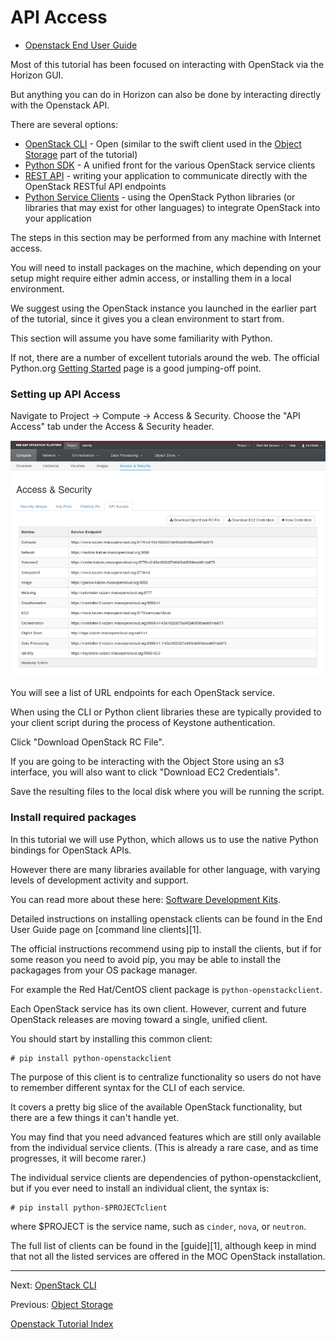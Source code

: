 # API Access
* [Openstack End User Guide](http://docs.openstack.org/user-guide/)

Most of this tutorial has been focused on interacting with OpenStack via the Horizon GUI.

But anything you can do in Horizon can also be done by interacting directly with the Openstack API.

There are several options:
* [OpenStack CLI](OpenStack-CLI.html) - Open (similar to the swift client used in the [Object Storage](Object-Storage.html) part of the tutorial)
* [Python SDK](Python-SDK.html) - A unified front for the various OpenStack service clients
* [REST API](REST-API.html) - writing your application to communicate directly with the OpenStack RESTful API endpoints
* [Python Service Clients](Python-Service-Clients.html) - using the OpenStack Python libraries (or libraries that may exist for other languages) to integrate OpenStack into your application

The steps in this section may be performed from any machine with Internet access.

You will need to install packages on the machine, which depending on your setup might require either admin access, or installing them in a local environment.

We suggest using the OpenStack instance you launched in the earlier part of the tutorial, since it gives you a clean environment to start from.

This section will assume you have some familiarity with Python. 

If not, there are a number of excellent tutorials around the web. The official Python.org [Getting Started](https://www.python.org/about/gettingstarted/) page is a good jumping-off point.

### Setting up API Access
Navigate to Project -> Compute -> Access & Security.  Choose the "API Access" tab under the Access & Security header.

![](../_static/img/api_access.png)

You will see a list of URL endpoints for each OpenStack service.

When using the CLI or Python client libraries these are typically provided to your client script during the process of Keystone authentication.

Click "Download OpenStack RC File".

If you are going to be interacting with the Object Store using an s3 interface, you will also want to click "Download EC2 Credentials".

Save the resulting files to the local disk where you will be running the script.

### Install required packages

In this tutorial we will use Python, which allows us to use the native Python bindings for OpenStack APIs.

However there are many libraries available for other language, with varying levels of development activity and support.

You can read more about these here: [Software Development Kits](https://wiki.openstack.org/wiki/SDKs). 

Detailed instructions on installing openstack clients can be found in the End User Guide page on [command line clients][1].

The official instructions recommend using pip to install the clients, but if for some reason you need to avoid pip, you may be able to install the packagages from your OS package manager.

For example the Red Hat/CentOS client package is `python-openstackclient`.

Each OpenStack service has its own client.  However, current and future OpenStack releases are moving toward a single, unified client.

You should start by installing this common client:

    # pip install python-openstackclient

The purpose of this client is to centralize functionality so users do not have to remember different syntax for the CLI of each service.

It covers a pretty big slice of the available OpenStack functionality, but there are a few things it can't handle yet.

You may find that you need advanced features which are still only available from the individual service clients.  (This is already a rare case, and as time progresses, it will become rarer.)

The individual service clients are dependencies of python-openstackclient, but if you ever need to install an individual client, the syntax is:

    # pip install python-$PROJECTclient

where $PROJECT is the service name, such as `cinder`, `nova`, or `neutron`.

The full list of clients can be found in the [guide][1], although keep in mind that not all the listed services are offered in the MOC OpenStack installation.

******

Next: [OpenStack CLI](OpenStack-CLI.html)

Previous: [Object Storage](Object-Storage.html)

[Openstack Tutorial Index](OpenStack-Tutorial-Index.html)


